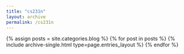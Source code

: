 ```yaml
---
title: "cs231n"
layout: archive
permalink: /cs231n
---
```



{% assign posts = site.categories.blog %}
{% for post in posts %} {% include archive-single.html type=page.entries_layout %} {% endfor %}
